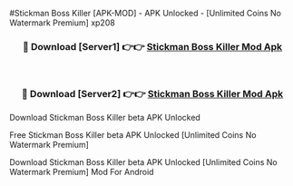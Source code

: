 #Stickman Boss Killer [APK-MOD] - APK Unlocked - [Unlimited Coins No Watermark Premium] xp208



<div align="center">

<h3>🔴 Download [Server1] 👉👉 <a href="https://momento.my/?title=Stickman_Boss_Killer">Stickman Boss Killer Mod Apk</a></h3><br>

<h3>🔴 Download [Server2] 👉👉 <a href="https://momento.my/?title=Stickman_Boss_Killer">Stickman Boss Killer Mod Apk</a></h3>
</div>



Download Stickman Boss Killer beta APK Unlocked

Free Stickman Boss Killer beta APK Unlocked [Unlimited Coins No Watermark Premium]

Download Stickman Boss Killer beta APK Unlocked [Unlimited Coins No Watermark Premium] Mod For Android
